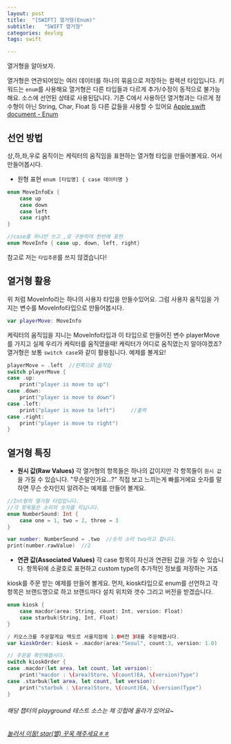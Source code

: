 ```yaml
---
layout: post
title:  "[SWIFT] 열거형(Enum)"
subtitle:   "SWIFT 열거형"
categories: devlog
tags: swift

---
```


열거형을 알아보자.

열거형은 연관되어있는 여러 데이터를 하나의 묶음으로 저장하는 컬렉션 타입입니다.
키워드는 `enum`를 사용해요
열거형은 다른 타입들과 다르게 추가/수정이 동적으로 불가능해요.
소스에 선언된 상태로 사용된답니다.
기존 C에서 사용하던 열거형과는 다르게 정수형이 아닌 String, Char, Float 등 다른 값들을 사용할 수 있어요
[Apple swift document - Enum](https://docs.swift.org/swift-book/LanguageGuide/Enumerations.html)

## 선언 방법

상,하,좌,우로 움직이는 케릭터의 움직임을 표현하는 열거형 타입을 만들어볼게요.
어서 만들어봅시다.

- 원형 표현 `enum [타입명] { case 데이터명 }`

```swift
enum MoveInfoEx {
    case up
    case down
    case left
    case right
}

//case를 하나만 쓰고 ,로 구분하여 한번에 표현
enum MoveInfo { case up, down, left, right}
```

참고로 저는 `타입추론`를 쓰지 않겠습니다!

## 열거형 활용
위 처럼 MoveInfo라는 하나의 사용자 타입을 만들수있어요.
그럼 사용자 움직임을 가지는 변수를 MoveInfo타입으로 만들어봅시다.
```swift
var playerMove: MoveInfo
```

케릭터의 움직임을 지니는 MoveInfo타입과 이 타입으로 만들어진 변수 playerMove를 가지고 실제 우리가 케릭터를 움직였을때!
케릭터가 어디로 움직였는지 알아야겠죠?
열거형은 보통 `switch case`와 같이 활용됩니다.
예제를 볼게요!
```swift
playerMove = .left  //왼쪽으로 움직임
switch playerMove {
case .up:
    print("player is move to up")
case .down:
    print("player is move to down")
case .left:
    print("player is move to left")     //출력
case .right:
    print("player is move to right")
}
```

## 열거형 특징
- **원시 값(Raw Values)**
각 열거형의 항목들은 하나의 값이지만 각 항목들이 `원시 값`을 가질 수 있습니다.
 "무슨말인가요...?"
 직접 보고 느끼는게 빠를거에요
 숫자를 말하면 무슨 숫자인지 알려주는 예제를 만들어 볼게요.
 
```swift
//Int형의 열거형 타입입니다.
//각 항목들은 소리의 숫자를 지닙니다.
enum NumberSound: Int {
    case one = 1, two = 2, three = 3
}

var number: NumberSound = .two	//숫자 소리 two라고 합니다.
print(number.rawValue)  //2
```

- **연관 값(Associated Values)**
 각 case 항목이 자신과 연관된 값을 가질 수 있습니다.
 항목뒤에 소괄호로 표현하고 custom type의 추가적인 정보를 저장하는 거죠
 
 kiosk를 주문 받는 예제를 만들어 볼게요.
 먼저, kiosk타입으로 enum를 선언하고 각 항목은 브랜드명으로 하고 브랜드마다 설치 위치와 갯수 그리고 버전을 받겠습니다.
 
```swift
enum kiosk {
    case macdor(area: String, count: Int, version: Float)
    case starbuk(String, Int, Float)
}

/ 키오스크를 주문할게요 맥도르 서울지점에 1.0버전 3대를 주문해봅시다.
var kioskOrder: kiosk = .macdor(area:"Seoul", count:3, version: 1.0)

// 주문을 확인해봅시다.
switch kioskOrder {
case .macdor(let area, let count, let version):
    print("macdor : \(area)Store, \(count)EA, \(version)Type")
case .starbuk(let area, let count, let version):
    print("starbuk : \(area)Store, \(count)EA, \(version)Type")
}
```

###### 해당 챕터의 playground 테스트 소스는 제 깃헙에 올라가 있어요~
###### [눌러서 이동! star(별) 꾸욱 해주세요ㅎㅎ](https://github.com/MinominoDomino/swift-grammar-house)






